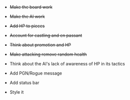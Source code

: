 - ~~Make the board work~~
- ~~Make the AI work~~
- ~~Add HP to pieces~~
- ~~Account for castling and en passant~~
- ~~Think about promotion and HP~~
- ~~Make attacking remove random health~~

- Think about the AI's lack of awareness of HP in its tactics
- Add PGN/Rogue message
- Add status bar
- Style it
